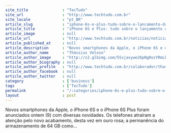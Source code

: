 ```yaml
---
site_title               : "TecTudo"
site_url                 : "http://www.techtudo.com.br"
site_locale              : "pt_BR"
article_slug             : "iphone-6s-e-plus-tudo-sobre-o-lancamento-da-apple-e-possiveis-precos"
article_title            : "iPhone 6S e Plus: tudo sobre o lançamento da Apple e possíveis preços"
article_image            : null
article_url              : "http://www.techtudo.com.br/noticias/noticia/2015/09/iphone-6s-e-6s-plus-tudo-sobre-o-lancamento-da-apple.html"
article_published_at     : null
article_description      : "Novos smartphones da Apple, o iPhone 6S e o iPhone 6S Plus foram anunciados ontem (9) com diversas novidades. Os telefones atraíram a atenção pelo novo acabamento, desta vez em ouro rosa; a permanência do armazenamento de 64 GB como..."
article_author_name      : "Thássius Veloso"
article_author_image     : "http://s2.glbimg.com/5Svjaxywe26pNg0ozYRmLb3hT8c=/30x30/s2.glbimg.com/n1sVqgu-8bX9OPN3RRuPGzROY7c=/0x0:400x400/140x140/s.glbimg.com/po/tt2/f/original/2016/03/07/avatar_ces.jpg"
article_author_biography : null
article_author_profile   : "http://www.techtudo.com.br/colaborador/thassius-veloso.html"
article_author_facebook  : null
article_author_twitter   : null
category                 : ['business']
tags                     : ['TecTudo']
permalink                : "/:categories/iphone-6s-e-plus-tudo-sobre-o-lancamento-da-apple-e-possiveis-precos/"
layout                   : post
---
```


Novos smartphones da Apple, o iPhone 6S e o iPhone 6S Plus foram anunciados ontem (9) com diversas novidades. Os telefones atraíram a atenção pelo novo acabamento, desta vez em ouro rosa; a permanência do armazenamento de 64 GB como...
